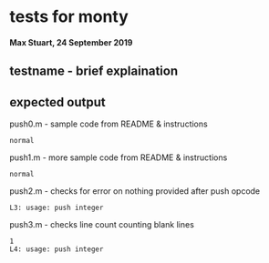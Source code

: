 # tests for monty
#### Max Stuart, 24 September 2019

## testname - brief explaination
## expected output

push0.m - sample code from README & instructions
```
normal
```


push1.m - more sample code from README & instructions
```
normal
```


push2.m - checks for error on nothing provided after push opcode
```
L3: usage: push integer
```


push3.m - checks line count counting blank lines
```
1
L4: usage: push integer
```


